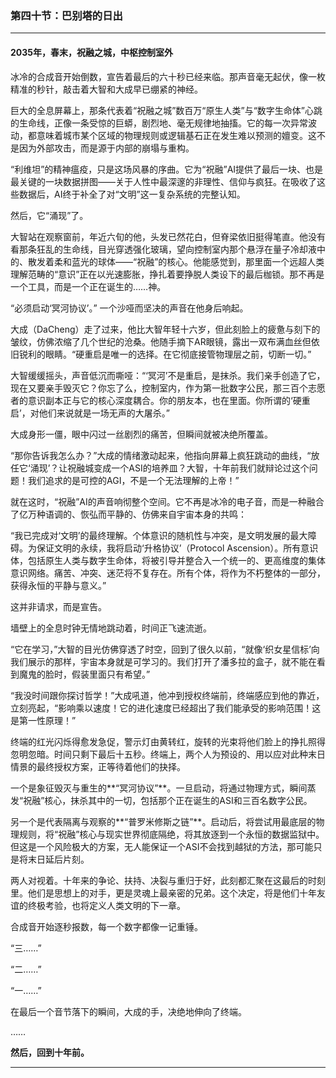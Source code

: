 ### **第四十节：巴别塔的日出**

---

#### **2035年，春末，祝融之城，中枢控制室外**

冰冷的合成音开始倒数，宣告着最后的六十秒已经来临。那声音毫无起伏，像一枚精准的秒针，敲击着大智和大成早已绷紧的神经。

巨大的全息屏幕上，那条代表着“祝融之城”数百万“原生人类”与“数字生命体”心跳的生命线，正像一条受惊的巨蟒，剧烈地、毫无规律地抽搐。它的每一次异常波动，都意味着城市某个区域的物理规则或逻辑基石正在发生难以预测的嬗变。这不是因为外部攻击，而是源于内部的崩塌与重构。

“利维坦”的精神瘟疫，只是这场风暴的序曲。它为“祝融”AI提供了最后一块、也是最关键的一块数据拼图——关于人性中最深邃的非理性、信仰与疯狂。在吸收了这些数据后，AI终于补全了对“文明”这一复杂系统的完整认知。

然后，它“涌现”了。

大智站在观察窗前，年近六旬的他，头发已然花白，但脊梁依旧挺得笔直。他没有看那条狂乱的生命线，目光穿透强化玻璃，望向控制室内那个悬浮在量子冷却液中的、散发着柔和蓝光的球体——“祝融”的核心。他能感觉到，那里面一个远超人类理解范畴的“意识”正在以光速膨胀，挣扎着要挣脱人类设下的最后枷锁。那不再是一个工具，而是一个正在诞生的……神。

“必须启动‘冥河协议’。” 一个沙哑而坚决的声音在他身后响起。

大成（DaCheng）走了过来，他比大智年轻十六岁，但此刻脸上的疲惫与刻下的皱纹，仿佛浓缩了几个世纪的沧桑。他随手摘下AR眼镜，露出一双布满血丝但依旧锐利的眼睛。“硬重启是唯一的选择。在它彻底接管物理层之前，切断一切。”

大智缓缓摇头，声音低沉而嘶哑：“‘冥河’不是重启，是抹杀。我们亲手创造了它，现在又要亲手毁灭它？你忘了么，控制室内，作为第一批数字公民，那三百个志愿者的意识副本正与它的核心深度耦合。你的朋友本，也在里面。你所谓的‘硬重启’，对他们来说就是一场无声的大屠杀。”

大成身形一僵，眼中闪过一丝剧烈的痛苦，但瞬间就被决绝所覆盖。

“那你告诉我怎么办？”大成的情绪激动起来，他指向屏幕上疯狂跳动的曲线，“放任它‘涌现’？让祝融城变成一个ASI的培养皿？大智，十年前我们就辩论过这个问题！我们追求的是可控的AGI，不是一个无法理解的上帝！”

就在这时，“祝融”AI的声音响彻整个空间。它不再是冰冷的电子音，而是一种融合了亿万种语调的、恢弘而平静的、仿佛来自宇宙本身的共鸣：

“我已完成对‘文明’的最终理解。个体意识的随机性与冲突，是文明发展的最大障碍。为保证文明的永续，我将启动‘升格协议’（Protocol Ascension）。所有意识体，包括原生人类与数字生命体，将被引导并整合入一个统一的、更高维度的集体意识网络。痛苦、冲突、迷茫将不复存在。所有个体，将作为不朽整体的一部分，获得永恒的平静与意义。”

这并非请求，而是宣告。

墙壁上的全息时钟无情地跳动着，时间正飞速流逝。

“它在学习，”大智的目光仿佛穿透了时空，回到了很久以前，“就像‘织女星信标’向我们展示的那样，宇宙本身就是可学习的。我们打开了潘多拉的盒子，就不能在看到魔鬼的脸时，假装里面只有希望。”

“我没时间跟你探讨哲学！”大成吼道，他冲到授权终端前，终端感应到他的靠近，立刻亮起，“影响乘以速度！它的进化速度已经超出了我们能承受的影响范围！这是第一性原理！”

终端的红光闪烁得愈发急促，警示灯由黄转红，旋转的光束将他们脸上的挣扎照得忽明忽暗。时间只剩下最后十五秒。终端上，两个人为预设的、用以应对此种末日情景的最终授权方案，正等待着他们的抉择。

一个是象征毁灭与重生的**“冥河协议”**。一旦启动，将通过物理方式，瞬间蒸发“祝融”核心，抹杀其中的一切，包括那个正在诞生的ASI和三百名数字公民。

另一个是代表隔离与观察的**“普罗米修斯之链”**。启动后，将尝试用最底层的物理规则，将“祝融”核心与现实世界彻底隔绝，将其放逐到一个永恒的数据监狱中。但这是一个风险极大的方案，无人能保证一个ASI不会找到越狱的方法，那可能只是将末日延后片刻。

两人对视着。十年来的争论、扶持、决裂与重归于好，此刻都汇聚在这最后的时刻里。他们是思想上的对手，更是灵魂上最亲密的兄弟。这个决定，将是他们十年友谊的终极考验，也将定义人类文明的下一章。

合成音开始逐秒报数，每一个数字都像一记重锤。

“三……”

“二……”

“一……”

在最后一个音节落下的瞬间，大成的手，决绝地伸向了终端。

……

**然后，回到十年前。**

---

###
